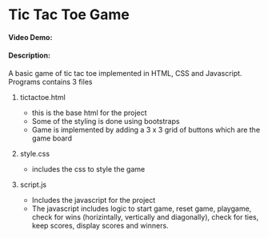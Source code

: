 # Tic Tac Toe Game
#### Video Demo:  <URL HERE>
#### Description:
A basic game of tic tac toe implemented in HTML, CSS and Javascript.
Programs contains 3 files
1. tictactoe.html
   - this is the base html for the project
   - Some of the styling is done using bootstraps
   - Game is implemented by adding a 3 x 3 grid of buttons which are the game board
     
2. style.css
   - includes the css to style the game
  
3. script.js
   - Includes the javascript for the project
   - The javascript includes logic to start game, reset game, playgame, check for wins (horizintally, vertically and diagonally), check for ties, keep scores, display scores and winners.
  
  
